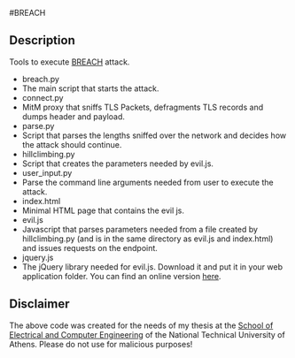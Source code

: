 #BREACH

## Description
Tools to execute [BREACH](http://breachattack.com) attack.

* breach.py
 * The main script that starts the attack.
* connect.py
 * MitM proxy that sniffs TLS Packets, defragments TLS records and dumps header and payload.
* parse.py
 * Script that parses the lengths sniffed over the network and decides how the attack should continue.
* hillclimbing.py
 * Script that creates the parameters needed by evil.js.
* user_input.py
 * Parse the command line arguments needed from user to execute the attack.
* index.html
 * Minimal HTML page that contains the evil js.
* evil.js
 * Javascript that parses parameters needed from a file created by hillclimbing.py (and is in the same directory as evil.js and index.html) and issues requests on the endpoint.
* jquery.js
 * The jQuery library needed for evil.js. Download it and put it in your web application folder. You can find an online version [here](http://code.jquery.com/jquery-2.1.4.min.js).

## Disclaimer
The above code was created for the needs of my thesis at the [School of Electrical and Computer Engineering](http://www.ece.ntua.gr/) of the National Technical University of Athens. Please do not use for malicious purposes!